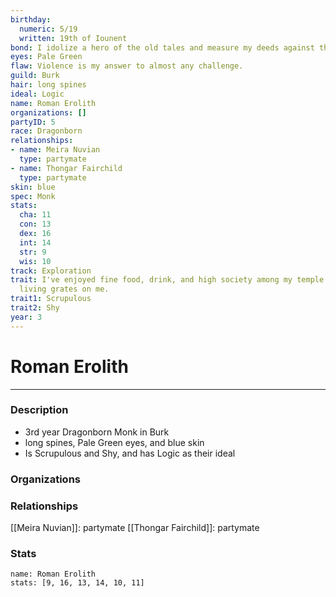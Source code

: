 ```yaml
---
birthday:
  numeric: 5/19
  written: 19th of Iounent
bond: I idolize a hero of the old tales and measure my deeds against that person's.
eyes: Pale Green
flaw: Violence is my answer to almost any challenge.
guild: Burk
hair: long spines
ideal: Logic
name: Roman Erolith
organizations: []
partyID: 5
race: Dragonborn
relationships:
- name: Meira Nuvian
  type: partymate
- name: Thongar Fairchild
  type: partymate
skin: blue
spec: Monk
stats:
  cha: 11
  con: 13
  dex: 16
  int: 14
  str: 9
  wis: 10
track: Exploration
trait: I've enjoyed fine food, drink, and high society among my temple's elite. Rough
  living grates on me.
trait1: Scrupulous
trait2: Shy
year: 3
---
```

# Roman Erolith
---
### Description
- 3rd year Dragonborn Monk in Burk
- long spines, Pale Green eyes, and blue skin
- Is Scrupulous and Shy, and has Logic as their ideal

### Organizations
### Relationships
[[Meira Nuvian]]: partymate
[[Thongar Fairchild]]: partymate
### Stats
```statblock
name: Roman Erolith
stats: [9, 16, 13, 14, 10, 11]
```